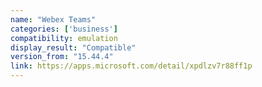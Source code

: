 ```yaml
---
name: "Webex Teams"
categories: ['business']
compatibility: emulation
display_result: "Compatible"
version_from: "15.44.4"
link: https://apps.microsoft.com/detail/xpdlzv7r88ff1p
---
```



